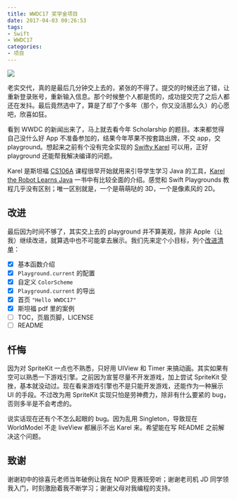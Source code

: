 ```yaml
---
title: WWDC17 奖学金项目
date: 2017-04-03 00:26:53
tags:
- Swift
- WWDC17
categories:
- 项目
---
```


![](https://cloud.githubusercontent.com/assets/10842684/24595546/7968d9de-1805-11e7-9283-df85393876c5.png)

老实交代，真的是最后几分钟交上去的，紧张的不得了。提交的时候还出了错，让重新登录账号，重新输入信息。那个时候整个人都是慌的，成功提交完了之后人都还在发抖。最后竟然选中了，算是了却了个多年（那个，你又没活那么久）的心愿吧，欣喜如狂。

<!-- more -->

看到 WWDC 的新闻出来了，马上就去看今年 Scholarship 的题目。本来都觉得自己没什么好 App 不准备参加的，结果今年苹果不按套路出牌，不交 app，交 playground。想起来之前有个没有完全实现的 [Swifty Karel](https://github.com/ApolloZhu/Swifty-Karel) 可以用，正好 playground 还能帮我解决编译的问题。

Karel 是斯坦福 [CS106A](https://web.stanford.edu/class/cs106a/) 课程很早开始就用来引导学生学习 Java 的工具，[Karel the Robot Learns Java](https://web.stanford.edu/class/cs106a/resources/karel-the-robot-learns-java.pdf) 一书中有比较全面的介绍。感觉和 Swift Playgrounds 教程几乎没有区别；唯一区别就是，一个是萌萌哒的 3D，一个是像素风的 2D。

## 改进

最后因为时间不够了，其实交上去的 playground 并不算美观，除非 Apple（让我）继续改进，就算选中也不可能拿去展示。我们先来定个小目标，列个[改进清单](https://github.com/ApolloZhu/Swifty-Karel/issues/1)：

- [x] 基本函数介绍
- [x] `Playground.current` 的配置
- [x] 自定义 `ColorScheme`
- [x] `Playground.current` 的导出
- [x] 首页 `"Hello WWDC17"`
- [x] 斯坦福 pdf 里的案例
- [ ] TOC，页眉页脚，LICENSE
- [ ] README

## 忏悔

因为对 SpriteKit 一点也不熟悉，只好用 UIView 和 Timer 来搞动画。其实如果有空可以熟悉一下游戏引擎。之前因为宣誓尽量不开发游戏，加上尝试 SpriteKit 受挫，基本就没动过。现在看来游戏引擎也不是只能开发游戏，还能作为一种展示 UI 的手段。不过改为用 SpriteKit 实现只怕是劳神费力，除非有什么要紧的 bug，否则多半是不会考虑的。

说实话现在还有个不怎么起眼的 bug。因为乱用 Singleton，导致现在 WorldModel 不走 liveView 都展示不出 Karel 来。希望能在写 README 之前解决这个问题。

## 致谢

谢谢初中的徐喜元老师当年破例让我在 NOIP 竞赛班旁听；谢谢老司机 JD 同学领我入门，时刻激励着我不断学习；谢谢父母对我编程的支持。
